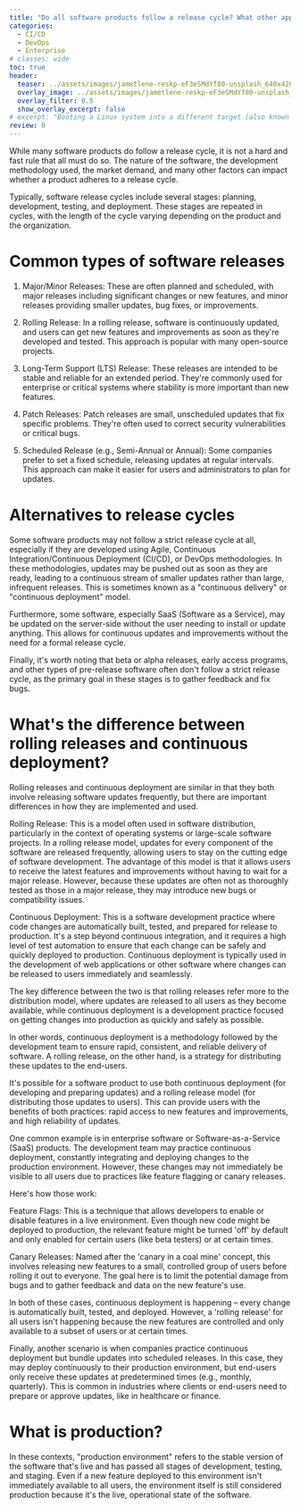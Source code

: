 ```yaml
---
title: "Do all software products follow a release cycle? What other approaches are there?"
categories:
  - CI/CD
  - DevOps
  - Enterprise
# classes: wide
toc: true
header:
  teaser: ../assets/images/jametlene-reskp-eF3eSMdYf80-unsplash_640x426.jpg
  overlay_image: ../assets/images/jametlene-reskp-eF3eSMdYf80-unsplash_1920x1280.jpg
  overlay_filter: 0.5
  show_overlay_excerpt: false
# excerpt: "Booting a Linux system into a different target (also known as runlevel in older versions of Linux) can be achieved by using the `systemd` utility. This is a system and service manager for Linux operating systems."
review: 0
---
```


While many software products do follow a release cycle, it is not a hard and fast rule that all must do so. The nature of the software, the development methodology used, the market demand, and many other factors can impact whether a product adheres to a release cycle.

Typically, software release cycles include several stages: planning, development, testing, and deployment. These stages are repeated in cycles, with the length of the cycle varying depending on the product and the organization. 

# Common types of software releases

1. Major/Minor Releases: These are often planned and scheduled, with major releases including significant changes or new features, and minor releases providing smaller updates, bug fixes, or improvements.

1. Rolling Release: In a rolling release, software is continuously updated, and users can get new features and improvements as soon as they're developed and tested. This approach is popular with many open-source projects.

1. Long-Term Support (LTS) Release: These releases are intended to be stable and reliable for an extended period. They're commonly used for enterprise or critical systems where stability is more important than new features.

1. Patch Releases: Patch releases are small, unscheduled updates that fix specific problems. They're often used to correct security vulnerabilities or critical bugs.

1. Scheduled Release (e.g., Semi-Annual or Annual): Some companies prefer to set a fixed schedule, releasing updates at regular intervals. This approach can make it easier for users and administrators to plan for updates.

# Alternatives to release cycles

Some software products may not follow a strict release cycle at all, especially if they are developed using Agile, Continuous Integration/Continuous Deployment (CI/CD), or DevOps methodologies. In these methodologies, updates may be pushed out as soon as they are ready, leading to a continuous stream of smaller updates rather than large, infrequent releases. This is sometimes known as a "continuous delivery" or "continuous deployment" model.

Furthermore, some software, especially SaaS (Software as a Service), may be updated on the server-side without the user needing to install or update anything. This allows for continuous updates and improvements without the need for a formal release cycle.

Finally, it's worth noting that beta or alpha releases, early access programs, and other types of pre-release software often don't follow a strict release cycle, as the primary goal in these stages is to gather feedback and fix bugs.

# What's the difference between rolling releases and continuous deployment?

Rolling releases and continuous deployment are similar in that they both involve releasing software updates frequently, but there are important differences in how they are implemented and used.

Rolling Release: This is a model often used in software distribution, particularly in the context of operating systems or large-scale software projects. In a rolling release model, updates for every component of the software are released frequently, allowing users to stay on the cutting edge of software development. The advantage of this model is that it allows users to receive the latest features and improvements without having to wait for a major release. However, because these updates are often not as thoroughly tested as those in a major release, they may introduce new bugs or compatibility issues.

Continuous Deployment: This is a software development practice where code changes are automatically built, tested, and prepared for release to production. It's a step beyond continuous integration, and it requires a high level of test automation to ensure that each change can be safely and quickly deployed to production. Continuous deployment is typically used in the development of web applications or other software where changes can be released to users immediately and seamlessly.

The key difference between the two is that rolling releases refer more to the distribution model, where updates are released to all users as they become available, while continuous deployment is a development practice focused on getting changes into production as quickly and safely as possible.

In other words, continuous deployment is a methodology followed by the development team to ensure rapid, consistent, and reliable delivery of software. A rolling release, on the other hand, is a strategy for distributing these updates to the end-users.

It's possible for a software product to use both continuous deployment (for developing and preparing updates) and a rolling release model (for distributing those updates to users). This can provide users with the benefits of both practices: rapid access to new features and improvements, and high reliability of updates.

One common example is in enterprise software or Software-as-a-Service (SaaS) products. The development team may practice continuous deployment, constantly integrating and deploying changes to the production environment. However, these changes may not immediately be visible to all users due to practices like feature flagging or canary releases.

Here's how those work:

Feature Flags: This is a technique that allows developers to enable or disable features in a live environment. Even though new code might be deployed to production, the relevant feature might be turned 'off' by default and only enabled for certain users (like beta testers) or at certain times.

Canary Releases: Named after the 'canary in a coal mine' concept, this involves releasing new features to a small, controlled group of users before rolling it out to everyone. The goal here is to limit the potential damage from bugs and to gather feedback and data on the new feature's use.

In both of these cases, continuous deployment is happening – every change is automatically built, tested, and deployed. However, a 'rolling release' for all users isn't happening because the new features are controlled and only available to a subset of users or at certain times.

Finally, another scenario is when companies practice continuous deployment but bundle updates into scheduled releases. In this case, they may deploy continuously to their production environment, but end-users only receive these updates at predetermined times (e.g., monthly, quarterly). This is common in industries where clients or end-users need to prepare or approve updates, like in healthcare or finance.

# What is production?

In these contexts, "production environment" refers to the stable version of the software that's live and has passed all stages of development, testing, and staging. Even if a new feature deployed to this environment isn't immediately available to all users, the environment itself is still considered production because it's the live, operational state of the software.